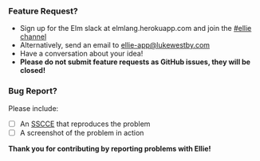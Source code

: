 ### Feature Request?

- Sign up for the Elm slack at elmlang.herokuapp.com and join the [#ellie channel](https://elmlang.slack.com/#ellie)
- Alternatively, send an email to ellie-app@lukewestby.com
- Have a conversation about your idea!
- **Please do not submit feature requests as GitHub issues, they will be closed!**

### Bug Report?

Please include:
- [ ] An [SSCCE](http://sscce.org/) that reproduces the problem
- [ ] A screenshot of the problem in action

**Thank you for contributing by reporting problems with Ellie!**
